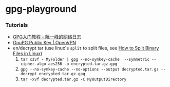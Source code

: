 gpg-playground
==============
### Tutorials
- [GPG入门教程 - 阮一峰的网络日志](https://www.ruanyifeng.com/blog/2013/07/gpg.html)
- [GnuPG Public Key | OpenVPN](https://openvpn.net/community-resources/sig/)
- en/decrypt tar (use linux's `split` to split files, see [How to Split Binary Files in Linux](https://linuxhint.com/split-binary-files-linux/))
  1. `tar czvf - MyFolder | gpg --no-symkey-cache  --symmetric --cipher-algo aes256 -o encrypted.tar.gz.gpg`
  2. `gpg --no-symkey-cache --no-options --output decrypted.tar.gz --decrypt encrypted.tar.gz.gpg`
  3. `tar -xvf decrypted.tar.gz -C MyOutputDirectory`
